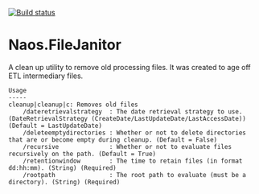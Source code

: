 [![Build status](https://ci.appveyor.com/api/projects/status/github/NaosFramework/Naos.FileJanitor?branch=master&svg=true)](https://ci.appveyor.com/project/NaosLLC/naos-filejanitor)

Naos.FileJanitor
================
A clean up utility to remove old processing files.  It was created to age off ETL intermediary files.

```none
Usage
-----
cleanup|cleanup|c: Removes old files
	/dateretrievalstrategy  : The date retrieval strategy to use. (DateRetrievalStrategy (CreateDate/LastUpdateDate/LastAccessDate)) (Default = LastUpdateDate) 
	/deleteemptydirectories : Whether or not to delete directories that are or become empty during cleanup. (Default = False) 
	/recursive              : Whether or not to evaluate files recursively on the path. (Default = True) 
	/retentionwindow        : The time to retain files (in format dd:hh:mm). (String) (Required) 
	/rootpath               : The root path to evaluate (must be a directory). (String) (Required) 

```